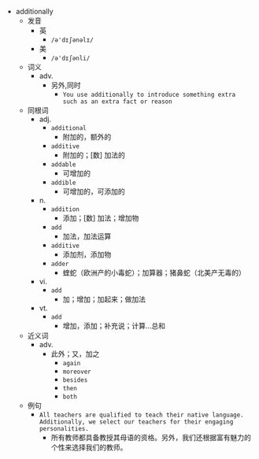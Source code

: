 - additionally
  - 发音
    - 英
      - `/ə'dɪʃənəlɪ/`
    - 美
      - `/ə'dɪʃənli/`
  - 词义
    - adv.
      - 另外,同时
        - `You use additionally to introduce something extra such as an extra fact or reason`
  - 同根词
    - adj.
      - `additional`
        - 附加的，额外的
      - `additive`
        - 附加的；[数] 加法的
      - `addable`
        - 可增加的
      - `addible`
        - 可增加的，可添加的
    - n.
      - `addition`
        - 添加；[数] 加法；增加物
      - `add`
        - 加法，加法运算
      - `additive`
        - 添加剂，添加物
      - `adder`
        - 蝰蛇（欧洲产的小毒蛇）；加算器；猪鼻蛇（北美产无毒的）
    - vi.
      - `add`
        - 加；增加；加起来；做加法
    - vt.
      - `add`
        - 增加，添加；补充说；计算…总和
  - 近义词
    - adv.
      - 此外；又，加之
        - `again`
        - `moreover`
        - `besides`
        - `then`
        - `both`
  - 例句
    - `All teachers are qualified to teach their native language. Additionally, we select our teachers for their engaging personalities.`
      - 所有教师都具备教授其母语的资格。另外，我们还根据富有魅力的个性来选择我们的教师。

